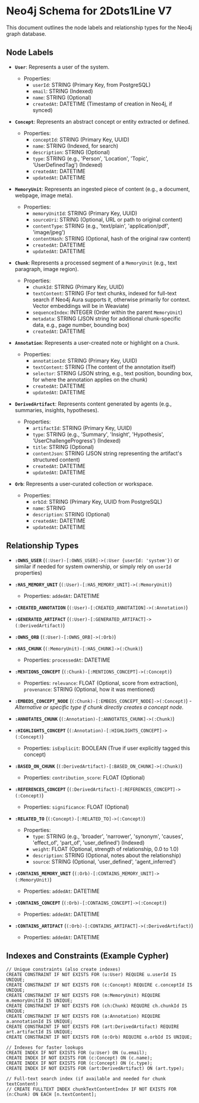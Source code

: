 # Neo4j Schema for 2Dots1Line V7

This document outlines the node labels and relationship types for the Neo4j graph database.

## Node Labels

*   **`User`**: Represents a user of the system.
    *   Properties:
        *   `userId`: STRING (Primary Key, from PostgreSQL)
        *   `email`: STRING (Indexed)
        *   `name`: STRING (Optional)
        *   `createdAt`: DATETIME (Timestamp of creation in Neo4j, if synced)

*   **`Concept`**: Represents an abstract concept or entity extracted or defined.
    *   Properties:
        *   `conceptId`: STRING (Primary Key, UUID)
        *   `name`: STRING (Indexed, for search)
        *   `description`: STRING (Optional)
        *   `type`: STRING (e.g., 'Person', 'Location', 'Topic', 'UserDefinedTag') (Indexed)
        *   `createdAt`: DATETIME
        *   `updatedAt`: DATETIME

*   **`MemoryUnit`**: Represents an ingested piece of content (e.g., a document, webpage, image meta).
    *   Properties:
        *   `memoryUnitId`: STRING (Primary Key, UUID)
        *   `sourceUri`: STRING (Optional, URL or path to original content)
        *   `contentType`: STRING (e.g., 'text/plain', 'application/pdf', 'image/jpeg')
        *   `contentHash`: STRING (Optional, hash of the original raw content)
        *   `createdAt`: DATETIME
        *   `updatedAt`: DATETIME

*   **`Chunk`**: Represents a processed segment of a `MemoryUnit` (e.g., text paragraph, image region).
    *   Properties:
        *   `chunkId`: STRING (Primary Key, UUID)
        *   `textContent`: STRING (For text chunks, indexed for full-text search if Neo4j Aura supports it, otherwise primarily for context. Vector embeddings will be in Weaviate)
        *   `sequenceIndex`: INTEGER (Order within the parent `MemoryUnit`)
        *   `metadata`: STRING (JSON string for additional chunk-specific data, e.g., page number, bounding box)
        *   `createdAt`: DATETIME

*   **`Annotation`**: Represents a user-created note or highlight on a `Chunk`.
    *   Properties:
        *   `annotationId`: STRING (Primary Key, UUID)
        *   `textContent`: STRING (The content of the annotation itself)
        *   `selector`: STRING (JSON string, e.g., text position, bounding box, for where the annotation applies on the chunk)
        *   `createdAt`: DATETIME
        *   `updatedAt`: DATETIME

*   **`DerivedArtifact`**: Represents content generated by agents (e.g., summaries, insights, hypotheses).
    *   Properties:
        *   `artifactId`: STRING (Primary Key, UUID)
        *   `type`: STRING (e.g., 'Summary', 'Insight', 'Hypothesis', 'UserChallengeProgress') (Indexed)
        *   `title`: STRING (Optional)
        *   `contentJson`: STRING (JSON string representing the artifact's structured content)
        *   `createdAt`: DATETIME
        *   `updatedAt`: DATETIME

*   **`Orb`**: Represents a user-curated collection or workspace.
    *   Properties:
        *   `orbId`: STRING (Primary Key, UUID from PostgreSQL)
        *   `name`: STRING
        *   `description`: STRING (Optional)
        *   `createdAt`: DATETIME
        *   `updatedAt`: DATETIME

## Relationship Types

*   **`:OWNS_USER`** (`(:User)-[:OWNS_USER]->(:User {userId: 'system'})` or similar if needed for system ownership, or simply rely on `userId` properties)
*   **`:HAS_MEMORY_UNIT`** (`(:User)-[:HAS_MEMORY_UNIT]->(:MemoryUnit)`)
    *   Properties: `addedAt`: DATETIME
*   **`:CREATED_ANNOTATION`** (`(:User)-[:CREATED_ANNOTATION]->(:Annotation)`)
*   **`:GENERATED_ARTIFACT`** (`(:User)-[:GENERATED_ARTIFACT]->(:DerivedArtifact)`)
*   **`:OWNS_ORB`** (`(:User)-[:OWNS_ORB]->(:Orb)`)

*   **`:HAS_CHUNK`** (`(:MemoryUnit)-[:HAS_CHUNK]->(:Chunk)`)
    *   Properties: `processedAt`: DATETIME

*   **`:MENTIONS_CONCEPT`** (`(:Chunk)-[:MENTIONS_CONCEPT]->(:Concept)`)
    *   Properties: `relevance`: FLOAT (Optional, score from extraction), `provenance`: STRING (Optional, how it was mentioned)
*   **`:EMBEDS_CONCEPT_NODE`** (`(:Chunk)-[:EMBEDS_CONCEPT_NODE]->(:Concept)`) - *Alternative or specific type if chunk directly creates a concept node.*

*   **`:ANNOTATES_CHUNK`** (`(:Annotation)-[:ANNOTATES_CHUNK]->(:Chunk)`)
*   **`:HIGHLIGHTS_CONCEPT`** (`(:Annotation)-[:HIGHLIGHTS_CONCEPT]->(:Concept)`)
    *   Properties: `isExplicit`: BOOLEAN (True if user explicitly tagged this concept)

*   **`:BASED_ON_CHUNK`** (`(:DerivedArtifact)-[:BASED_ON_CHUNK]->(:Chunk)`)
    *   Properties: `contribution_score`: FLOAT (Optional)
*   **`:REFERENCES_CONCEPT`** (`(:DerivedArtifact)-[:REFERENCES_CONCEPT]->(:Concept)`)
    *   Properties: `significance`: FLOAT (Optional)

*   **`:RELATED_TO`** (`(:Concept)-[:RELATED_TO]->(:Concept)`)
    *   Properties:
        *   `type`: STRING (e.g., 'broader', 'narrower', 'synonym', 'causes', 'effect_of', 'part_of', 'user_defined') (Indexed)
        *   `weight`: FLOAT (Optional, strength of relationship, 0.0 to 1.0)
        *   `description`: STRING (Optional, notes about the relationship)
        *   `source`: STRING (Optional, 'user_defined', 'agent_inferred')

*   **`:CONTAINS_MEMORY_UNIT`** (`(:Orb)-[:CONTAINS_MEMORY_UNIT]->(:MemoryUnit)`)
    *   Properties: `addedAt`: DATETIME
*   **`:CONTAINS_CONCEPT`** (`(:Orb)-[:CONTAINS_CONCEPT]->(:Concept)`)
    *   Properties: `addedAt`: DATETIME
*   **`:CONTAINS_ARTIFACT`** (`(:Orb)-[:CONTAINS_ARTIFACT]->(:DerivedArtifact)`)
    *   Properties: `addedAt`: DATETIME

## Indexes and Constraints (Example Cypher)

```cypher
// Unique constraints (also create indexes)
CREATE CONSTRAINT IF NOT EXISTS FOR (u:User) REQUIRE u.userId IS UNIQUE;
CREATE CONSTRAINT IF NOT EXISTS FOR (c:Concept) REQUIRE c.conceptId IS UNIQUE;
CREATE CONSTRAINT IF NOT EXISTS FOR (m:MemoryUnit) REQUIRE m.memoryUnitId IS UNIQUE;
CREATE CONSTRAINT IF NOT EXISTS FOR (ch:Chunk) REQUIRE ch.chunkId IS UNIQUE;
CREATE CONSTRAINT IF NOT EXISTS FOR (a:Annotation) REQUIRE a.annotationId IS UNIQUE;
CREATE CONSTRAINT IF NOT EXISTS FOR (art:DerivedArtifact) REQUIRE art.artifactId IS UNIQUE;
CREATE CONSTRAINT IF NOT EXISTS FOR (o:Orb) REQUIRE o.orbId IS UNIQUE;

// Indexes for faster lookups
CREATE INDEX IF NOT EXISTS FOR (u:User) ON (u.email);
CREATE INDEX IF NOT EXISTS FOR (c:Concept) ON (c.name);
CREATE INDEX IF NOT EXISTS FOR (c:Concept) ON (c.type);
CREATE INDEX IF NOT EXISTS FOR (art:DerivedArtifact) ON (art.type);

// Full-text search index (if available and needed for chunk textContent)
// CREATE FULLTEXT INDEX chunkTextContentIndex IF NOT EXISTS FOR (n:Chunk) ON EACH [n.textContent];
``` 